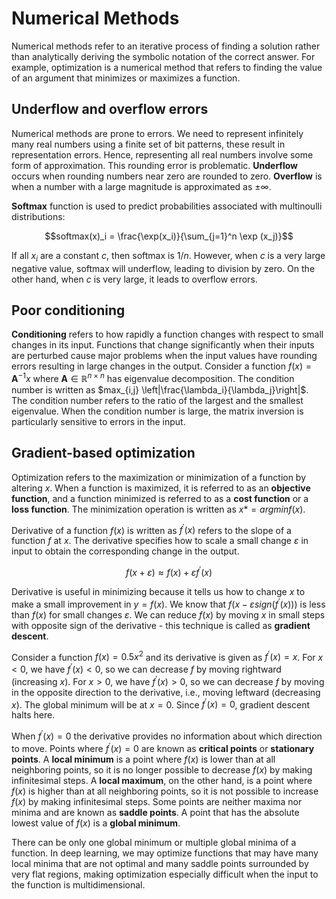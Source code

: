 # Numerical Methods
Numerical methods refer to an iterative process of finding a solution rather than analytically deriving the symbolic notation of the correct answer. For example, optimization is a numerical method that refers to finding the value of an argument that minimizes or maximizes a function. 

## Underflow and overflow errors
Numerical methods are prone to errors. We need to represent infinitely many real numbers using a finite set of bit patterns, these result in representation errors. Hence, representing all real numbers involve some form of approximation. This rounding error is problematic. __Underflow__ occurs when rounding numbers near zero are rounded to zero. __Overflow__ is when a number with a large magnitude is approximated as $\pm \infty$.

__Softmax__ function is used to predict probabilities associated with multinoulli distributions:

$$softmax(x)_i = \frac{\exp(x_i)}{\sum_{j=1}^n \exp (x_j)}$$

If all $x_i$ are a constant $c$, then softmax is $1/n$.  However, when $c$ is a very large negative value, softmax will underflow, leading to division by zero. On the other hand, when $c$ is very large, it leads to overflow errors. 

## Poor conditioning
__Conditioning__ refers to how rapidly a function changes with respect to small changes in its input. Functions that change significantly when their inputs are perturbed cause major problems when the input values have rounding errors resulting in large changes in the output. Consider a function $f(x) = \mathbf{A}^{-1} x$ where $\mathbf{A} \in \mathbb{R}^{n \times n}$ has eigenvalue decomposition. The condition number is written as $max_{i,j} \left|\frac{\lambda_i}{\lambda_j}\right|$. The condition number refers to the ratio of the largest and the smallest eigenvalue. When the condition number is large, the matrix inversion is particularly sensitive to errors in the input. 

## Gradient-based optimization
Optimization refers to the maximization or minimization of a function by altering $x$. When a function is maximized, it is referred to as an __objective function__, and a function minimized is referred to as a __cost function__ or a __loss function__. The minimization operation is written as $x* = arg min f(x)$.

Derivative of a function $f(x)$ is written as $f^\prime (x)$ refers to the slope of a function $f$ at $x$. The derivative specifies how to scale a small change $\varepsilon$ in input to obtain the corresponding change in the output. 

$$f(x+\varepsilon) \approx f(x) + \varepsilon f^\prime(x)$$

Derivative is useful in minimizing because it tells us how to change $x$ to make a small improvement in $y = f(x)$. We know that $f(x - \varepsilon sign (f^\prime(x)))$ is less than $f(x)$ for small changes $\varepsilon$. We can reduce $f(x)$ by moving $x$ in small steps with opposite sign of the derivative - this technique is called as **gradient descent**.

Consider a function $f(x) = 0.5 x^2$ and its derivative is given as $f^\prime (x) = x$.  For $x < 0$, we have  $f^\prime (x)  < 0$, so we can decrease $f$ by moving rightward (increasing $x$). For $x > 0$, we have  $f^\prime (x) > 0$, so we can decrease $f$ by moving in the opposite direction to the derivative, i.e., moving leftward (decreasing $x$). The global minimum will be at $x = 0$. Since  $f^\prime (x) = 0$, gradient descent halts here. 

When  $f^\prime (x) = 0$ the derivative provides no information about which direction to move. Points where  $f^\prime (x) = 0$ are known as __critical points__ or __stationary points__. A __local minimum__ is a point where $f(x)$ is lower than at all neighboring points, so it is no longer possible to decrease $f(x)$ by making infinitesimal steps. A __local maximum__, on the other hand, is a point where $f(x)$ is higher than at all neighboring points, so it is not possible to increase $f(x)$ by making infinitesimal steps. Some points are neither maxima nor minima and are known as __saddle points__. A point that has the absolute lowest value of $f(x)$ is a __global minimum__.

There can be only one global minimum or multiple global minima of a function. In deep learning, we may optimize functions that may have many local minima that are not optimal and many saddle points surrounded by very flat regions, making optimization especially difficult when the input to the function is multidimensional. 